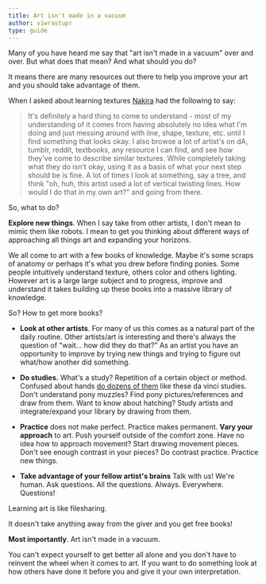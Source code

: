```yaml
---
title: Art isn't made in a vacuum
author: viwrastupr
type: guide
---
```

<Ponymote mote="twismug" text="Alternative title: The importance, role and methodology of artistic studies."/>

Many of you have heard me say that "art isn't made in a vacuum" over and over. But what does that mean? And what should you do?

It means there are many resources out there to help you improve your art and you should take advantage of them.

When I asked about learning textures [Nakira](http://nakira.deviantart.com/) had the following to say:

> It's definitely a hard thing to come to understand - most of my understanding of it comes from having absolutely no idea what I'm doing and just messing around with line, shape, texture, etc. until I find something that looks okay. I also browse a lot of artist's on dA, tumblr, reddit, textbooks, any resource I can find, and see how they've come to describe similar textures. While completely taking what they do isn't okay, using it as a basis of what your next step should be is fine. A lot of times I look at something, say a tree, and think "oh, huh, this artist used a lot of vertical twisting lines. How would I do that in my own art?" and going from there.

So, what to do?

**Explore new things**. When I say take from other artists, I don't mean to mimic them like robots. I mean to get you thinking about different ways of approaching all things art and expanding your horizons.

We all come to art with a few books of knowledge. Maybe it's some scraps of anatomy or perhaps it's what you drew before finding ponies. Some people intuitively understand texture, others color and others lighting. However art is a large large subject and to progress, improve and understand it takes building up these books into a massive library of knowledge.
<Ponymote mote="twismile" text="Books!  Best tools ever."/>

So? How to get more books?

-   **Look at other artists**. For many of us this comes as a natural part of the daily routine. Other artists/art is interesting and there's always the question of "wait... how did they do that?" As an artist you have an opportunity to improve by trying new things and trying to figure out what/how another did something.

-   **Do studies.** What's a study? Repetition of a certain object or method. Confused about hands [do dozens of them](http://www.art-wallpaper.com/13764/Da+Vinci+Leonardo/Hand+Study-1024x768-13764.jpg) like these da vinci studies. Don't understand pony muzzles? Find pony pictures/references and draw from them. Want to know about hatching? Study artists and integrate/expand your library by drawing from them.

-   **Practice** does not make perfect. Practice makes permanent. **Vary your approach** to art. Push yourself outside of the comfort zone. Have no idea how to approach movement? Start drawing movement pieces. Don't see enough contrast in your pieces? Do contrast practice. Practice new things.

-   **Take advantage of your fellow artist's brains** Talk with us! We're human. Ask questions. All the questions. Always. Everywhere. Questions!

Learning art is like filesharing.
<Ponymote mote="flutterfear" text="Except it isn't illegal..."/>

It doesn't take anything away from the giver and you get free books!

**Most importantly**. Art isn't made in a vacuum.
<Ponymote mote="rarityannoyed" text="A lot of art comes down to doing art"/>
<Ponymote mote="fluttershh" text="But it's How you do it that determines what you learn."/>

You can't expect yourself to get better all alone and you don't have to reinvent the wheel when it comes to art. If you want to do something look at how others have done it before you and give it your own interpretation.

<Ponymote mote="cheerteach" text="Also, tonight I will be hosting a livestream during which I hope to explore the critique and exercises Nakira offered me."/>
<Ponymote mote="fluttershy" text="You can come too... if you'd like.  I enjoy the interaction."/>
